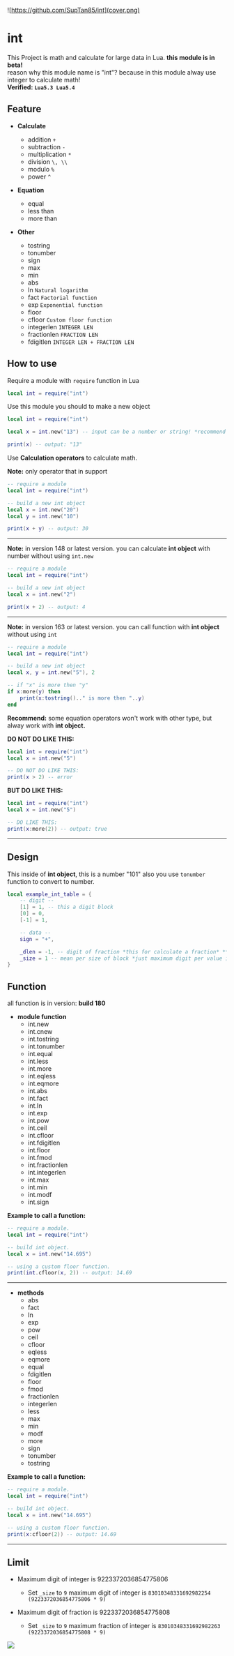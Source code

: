 ![https://github.com/SupTan85/int](cover.png)

# int

This Project is math and calculate for large data in Lua. **this module is in beta!**\
reason why this module name is "int"? because in this module alway use integer to calculate math!\
**Verified: `Lua5.3 Lua5.4`**

## Feature

- **Calculate**
    - addition `+`
    - subtraction `-`
    - multiplication `*`
    - division `\, \\`
    - modulo `%`
    - power `^`

- **Equation**
    - equal
    - less than
    - more than

- **Other**
    - tostring
    - tonumber
    - sign
    - max
    - min
    - abs
    - In `Natural logarithm`
    - fact `Factorial function`
    - exp `Exponential function`
    - floor
    - cfloor `Custom floor function`
    - integerlen `INTEGER LEN`
    - fractionlen `FRACTION LEN`
    - fdigitlen `INTEGER LEN + FRACTION LEN`

## How to use

Require a module with `require` function in Lua
```lua
local int = require("int")
```

Use this module you should to make a new object
```lua
local int = require("int")

local x = int.new("13") -- input can be a number or string! *recommend to use string*

print(x) -- output: "13"
```

Use **Calculation operators** to calculate math.

**Note:** only operator that in support
```lua
-- require a module
local int = require("int")

-- build a new int object
local x = int.new("20")
local y = int.new("10")

print(x + y) -- output: 30
```
-----
**Note:** in version 148 or latest version. you can calculate **int object** with number without using `int.new`
```lua
-- require a module
local int = require("int")

-- build a new int object
local x = int.new("2")

print(x + 2) -- output: 4

```
-----
**Note:** in version 163 or latest version. you can call function with **int object** without using `int`
```lua
-- require a module
local int = require("int")

-- build a new int object
local x, y = int.new("5"), 2

-- if "x" is more then "y"
if x:more(y) then
    print(x:tostring().." is more then "..y)
end
```

**Recommend:** some equation operators won't work with other type, but alway work with **int object.**

**DO NOT DO LIKE THIS:**
```lua
local int = require("int")
local x = int.new("5")

-- DO NOT DO LIKE THIS:
print(x > 2) -- error
```
**BUT DO LIKE THIS:**
```lua
local int = require("int")
local x = int.new("5")

-- DO LIKE THIS:
print(x:more(2)) -- output: true
```
---
## Design

This inside of **int object**, this is a number "101" also you use `tonumber` function to convert to number.

```lua
local example_int_table = {
    -- digit --
    [1] = 1, -- this a digit block
    [0] = 0,
    [-1] = 1,

    -- data --
    sign = "+",

    _dlen = -1, -- digit of fraction *this for calculate a fraction* **DO NOT CHANGE. HAVE LIMIT!!**
    _size = 1 -- mean per size of block *just maximum digit per value in the digit block* **DO NOT CHANGE. HAVE LIMIT!!**
}
```
## Function
all function is in version: **build 180**
- **module function**
    - int.new
    - int.cnew
    - int.tostring
    - int.tonumber
    - int.equal
    - int.less
    - int.more
    - int.eqless
    - int.eqmore
    - int.abs
    - int.fact
    - int.In
    - int.exp
    - int.pow
    - int.ceil
    - int.cfloor
    - int.fdigitlen
    - int.floor
    - int.fmod
    - int.fractionlen
    - int.integerlen
    - int.max
    - int.min
    - int.modf
    - int.sign

**Example to call a function:**
```lua
-- require a module.
local int = require("int")

-- build int object.
local x = int.new("14.695")

-- using a custom floor function.
print(int.cfloor(x, 2)) -- output: 14.69
```
---
- **methods**
    - abs
    - fact
    - In
    - exp
    - pow
    - ceil
    - cfloor
    - eqless
    - eqmore
    - equal
    - fdigitlen
    - floor
    - fmod
    - fractionlen
    - integerlen
    - less
    - max
    - min
    - modf
    - more
    - sign
    - tonumber
    - tostring

**Example to call a function:**
```lua
-- require a module.
local int = require("int")

-- build int object.
local x = int.new("14.695")

-- using a custom floor function.
print(x:cfloor(2)) -- output: 14.69
```
---
## Limit
- Maximum digit of integer is 9223372036854775806
    - Set `_size` to `9` maximum digit of integer is `83010348331692982254 (9223372036854775806 * 9)`

- Maximum digit of fraction is 9223372036854775808
    - Set `_size` to `9` maximum fraction of integer is `83010348331692982263 (9223372036854775808 * 9)`

![](image-d.png)

